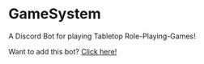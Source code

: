 # GameSystem
A Discord Bot for playing Tabletop Role-Playing-Games!

Want to add this bot? [Click here!](https://discord.com/api/oauth2/authorize?client_id=735522883597500487&scope=bot&permissions=1)